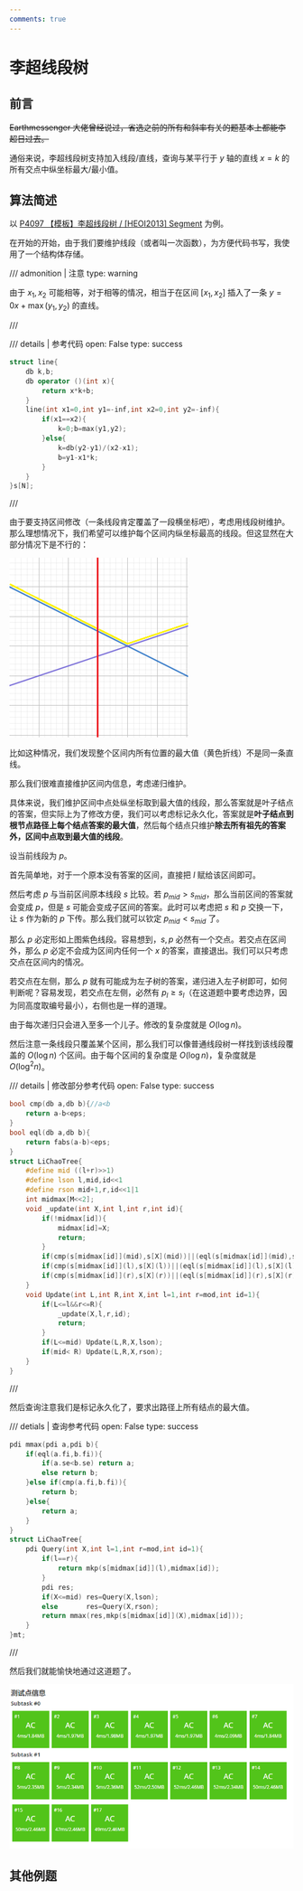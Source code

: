 ```yaml
---
comments: true
---
```


# 李超线段树

## 前言

~~Earthmessenger 大佬曾经说过，省选之前的所有和斜率有关的题基本上都能李超日过去。~~

通俗来说，李超线段树支持加入线段/直线，查询与某平行于 $y$ 轴的直线 $x=k$ 的所有交点中纵坐标最大/最小值。

## 算法简述

以 [P4097 【模板】李超线段树 / [HEOI2013] Segment](https://www.luogu.com.cn/problem/P4097) 为例。

在开始的开始，由于我们要维护线段（或者叫一次函数），为方便代码书写，我使用了一个结构体存储。

/// admonition | 注意
    type: warning

由于 $x_1,x_2$ 可能相等，对于相等的情况，相当于在区间 $[x_1,x_2]$ 插入了一条 $y=0x+\max(y_1,y_2)$ 的直线。

///

/// details | 参考代码
    open: False
    type: success

```cpp
struct line{
	db k,b;
	db operator ()(int x){
		return x*k+b;
	}
	line(int x1=0,int y1=-inf,int x2=0,int y2=-inf){
		if(x1==x2){
			k=0;b=max(y1,y2);
		}else{
			k=db(y2-y1)/(x2-x1);
			b=y1-x1*k;
		}
	}
}s[N];
```

///

由于要支持区间修改（一条线段肯定覆盖了一段横坐标吧），考虑用线段树维护。那么理想情况下，我们希望可以维护每个区间内纵坐标最高的线段。但这显然在大部分情况下是不行的：

![图示 1](../../img/LiChaoTree_1.png)

比如这种情况，我们发现整个区间内所有位置的最大值（黄色折线）不是同一条直线。

那么我们很难直接维护区间内信息，考虑递归维护。

具体来说，我们维护区间中点处纵坐标取到最大值的线段，那么答案就是叶子结点的答案，但实际上为了修改方便，我们可以考虑标记永久化，答案就是**叶子结点到根节点路径上每个结点答案的最大值**，然后每个结点只维护**除去所有祖先的答案外，区间中点取到最大值的线段**。

设当前线段为 $p$。

首先简单地，对于一个原本没有答案的区间，直接把 $l$ 赋给该区间即可。

然后考虑 $p$ 与当前区间原本线段 $s$ 比较。若 $p_{mid}>s_{mid}$，那么当前区间的答案就会变成 $p$，但是 $s$ 可能会变成子区间的答案。此时可以考虑把 $s$ 和 $p$ 交换一下，让 $s$ 作为新的 $p$ 下传。那么我们就可以钦定 $p_{mid}<s_{mid}$ 了。

那么 $p$ 必定形如上图紫色线段。容易想到，$s,p$ 必然有一个交点。若交点在区间外，那么 $p$ 必定不会成为区间内任何一个 $x$ 的答案，直接退出。我们可以只考虑交点在区间内的情况。

若交点在左侧，那么 $p$ 就有可能成为左子树的答案，递归进入左子树即可，如何判断呢？容易发现，若交点在左侧，必然有 $p_{l}\ge s_{l}$（在这道题中要考虑边界，因为同高度取编号最小），右侧也是一样的道理。

由于每次递归只会进入至多一个儿子。修改的复杂度就是 $O(\log n)$。

然后注意一条线段只覆盖某个区间，那么我们可以像普通线段树一样找到该线段覆盖的 $O(\log n)$ 个区间。由于每个区间的复杂度是 $O(\log n)$，复杂度就是 $O(\log^2 n)$。

/// details | 修改部分参考代码
    open: False
    type: success

```cpp
bool cmp(db a,db b){//a<b
	return a-b<eps;
}
bool eql(db a,db b){
	return fabs(a-b)<eps;
}
struct LiChaoTree{
	#define mid ((l+r)>>1)
	#define lson l,mid,id<<1
	#define rson mid+1,r,id<<1|1
	int midmax[M<<2];
	void _update(int X,int l,int r,int id){
		if(!midmax[id]){
			midmax[id]=X;
			return;
		}
		if(cmp(s[midmax[id]](mid),s[X](mid))||(eql(s[midmax[id]](mid),s[X](mid))&&X<midmax[id])) swap(midmax[id],X);
		if(cmp(s[midmax[id]](l),s[X](l))||(eql(s[midmax[id]](l),s[X](l))&&X<midmax[id])) _update(X,lson);
		if(cmp(s[midmax[id]](r),s[X](r))||(eql(s[midmax[id]](r),s[X](r))&&X<midmax[id])) _update(X,rson);
	}
	void Update(int L,int R,int X,int l=1,int r=mod,int id=1){
		if(L<=l&&r<=R){
			_update(X,l,r,id);
			return;
		}
		if(L<=mid) Update(L,R,X,lson);
		if(mid< R) Update(L,R,X,rson);
	}
}
```

///

然后查询注意我们是标记永久化了，要求出路径上所有结点的最大值。

/// detials | 查询参考代码
    open: False
    type: success

```cpp
pdi mmax(pdi a,pdi b){
	if(eql(a.fi,b.fi)){
		if(a.se<b.se) return a;
		else return b;
	}else if(cmp(a.fi,b.fi)){
		return b;
	}else{
		return a;
	}
}
struct LiChaoTree{
	pdi Query(int X,int l=1,int r=mod,int id=1){
		if(l==r){
			return mkp(s[midmax[id]](l),midmax[id]);
		}
		pdi res;
		if(X<=mid) res=Query(X,lson);
		else       res=Query(X,rson);
		return mmax(res,mkp(s[midmax[id]](X),midmax[id]));
	}
}mt;
```

///

然后我们就能愉快地通过这道题了。

![图示 2](../../img/LiChaoTree_2.png)

## 其他例题

